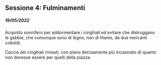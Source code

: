 ## Sessione 4: Fulminamenti

##### 19/05/2022

Acquisto sonnifero per addormentare i cinghiali ed evitare che distruggano le gabbie, che comunque sono di legno, non di titanio, da due mercanti coboldi.

Caccia dei cinghiali rimasti, con piano decisamente più incasinato di quanto non dovesse essere per quelli della piazza.